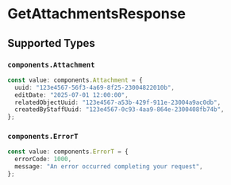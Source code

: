 # GetAttachmentsResponse


## Supported Types

### `components.Attachment`

```typescript
const value: components.Attachment = {
  uuid: "123e4567-56f3-4a69-8f25-23004822010b",
  editDate: "2025-07-01 12:00:00",
  relatedObjectUuid: "123e4567-a53b-429f-911e-23004a9ac0db",
  createdByStaffUuid: "123e4567-0c93-4aa9-864e-2300408fb74b",
};
```

### `components.ErrorT`

```typescript
const value: components.ErrorT = {
  errorCode: 1000,
  message: "An error occurred completing your request",
};
```

